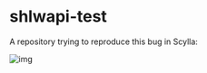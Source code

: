 # shlwapi-test

A repository trying to reproduce this bug in Scylla:

![img](http://i.imgur.com/TMGGvLP.png)
